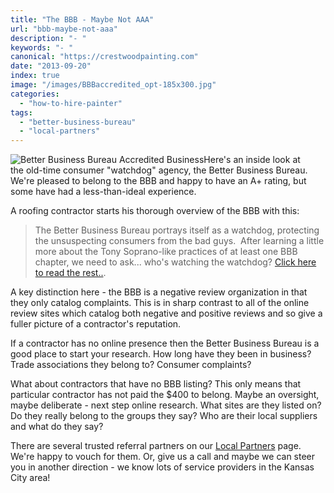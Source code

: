 ```yaml
---
title: "The BBB - Maybe Not AAA"
url: "bbb-maybe-not-aaa"
description: "- "
keywords: "- "
canonical: "https://crestwoodpainting.com"
date: "2013-09-20"
index: true
image: "/images/BBBaccredited_opt-185x300.jpg"
categories:
  - "how-to-hire-painter"
tags:
  - "better-business-bureau"
  - "local-partners"
---
```


![Better Business Bureau Accredited Business](/images/BBBaccredited_opt-185x300.jpg "Better Business Bureau Accredited Business")Here's an inside look at the old-time consumer "watchdog" agency, the Better Business Bureau. We're pleased to belong to the BBB and happy to have an A+ rating, but some have had a less-than-ideal experience.

A roofing contractor starts his thorough overview of the BBB with this:

> The Better Business Bureau portrays itself as a watchdog, protecting the unsuspecting consumers from the bad guys.  After learning a little more about the Tony Soprano-like practices of at least one BBB chapter, we need to ask... who's watching the watchdog? [Click here to read the rest..](http://www.hometownroofingcontractors.com/blog/shocking-truth-about-better-business-bureau#.UZprgLEeK1I.twitter).

A key distinction here - the BBB is a negative review organization in that they only catalog complaints. This is in sharp contrast to all of the online review sites which catalog both negative and positive reviews and so give a fuller picture of a contractor's reputation.

If a contractor has no online presence then the Better Business Bureau is a good place to start your research. How long have they been in business? Trade associations they belong to? Consumer complaints?

What about contractors that have no BBB listing? This only means that particular contractor has not paid the $400 to belong. Maybe an oversight, maybe deliberate - next step online research. What sites are they listed on? Do they really belong to the groups they say? Who are their local suppliers and what do they say?

There are several trusted referral partners on our [Local Partners](/who/local-partners/ "Local Partners") page. We're happy to vouch for them. Or, give us a call and maybe we can steer you in another direction - we know lots of service providers in the Kansas City area!
